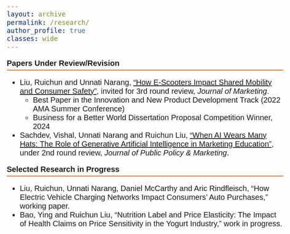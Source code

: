 ```yaml
---
layout: archive
permalink: /research/
author_profile: true
classes: wide
---
```


<style>
  body {
    font-family: Arial;
    font-size: 20px;
  }
  .section-header {
    font-weight: bold;
    font-size: 20px;
    border-bottom: 2px solid #FD5F17;
    padding-bottom: 5px;
  }
</style>

<p class="section-header">Papers Under Review/Revision</p>
<ul>
  <li>
    Liu, Ruichun and Unnati Narang, <a href="https://papers.ssrn.com/sol3/papers.cfm?abstract_id=4075140" target="_blank">“How E-Scooters Impact Shared Mobility and Consumer Safety”</a>, invited for 3rd round review, <i>Journal of Marketing</i>.
    <ul>
      <li>Best Paper in the Innovation and New Product Development Track (2022 AMA Summer Conference)</li>
      <li>Business for a Better World Dissertation Proposal Competition Winner, 2024</li>
    </ul>
  </li>
  <li>Sachdev, Vishal, Unnati Narang and Ruichun Liu, <a href="https://papers.ssrn.com/sol3/papers.cfm?abstract_id=4977421" target="_blank">“When AI Wears Many Hats: The Role of Generative Artificial Intelligence in Marketing Education”</a>, under 2nd round review, <i>Journal of Public Policy & Marketing</i>.
  </li>
</ul>

<p class="section-header">Selected Research in Progress</p>
<ul>
  <li>Liu, Ruichun, Unnati Narang, Daniel McCarthy and Aric Rindfleisch, “How Electric Vehicle Charging Networks Impact Consumers’ Auto Purchases,” working paper.</li>
  <li>Bao, Ying and Ruichun Liu, “Nutrition Label and Price Elasticity: The Impact of Health Claims on Price Sensitivity in the Yogurt Industry,” work in progress.</li>
</ul>
